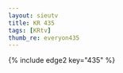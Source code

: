```yaml
--- 
layout: sieutv
title: KR 435
tags: [KRtv]
thumb_re: everyon435
---
```

{% include edge2 key="435" %} 
